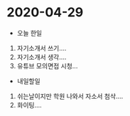 # 2020-04-29

* 오늘 한일
1. 자기소개서 쓰기....
2. 자기소개서 생각....
3. 유튜브 모의면접 시청...

* 내일할일 
1. 쉬는날이지만 학원 나와서 자소서 첨삭....
2. 화이팅....

